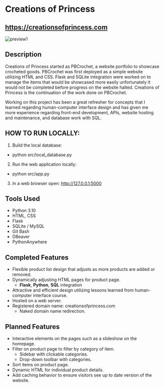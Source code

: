 # Creations of Princess

## https://creationsofprincess.com

![preview1](https://github.com/user-attachments/assets/4c870391-4070-45b8-8b5d-451ea88464f2)

## Description
Creations of Princess started as PBCrochet, a website portfolio to showcase crocheted goods.  PBCrochet was first deployed as a simple website utilizing HTML and CSS.  Flask and SQLite integration were worked on to manage the items that would be showcased more easily unfortunately it would not be completed before progress on the website halted.  Creations of Princess is the continuation of the work done on PBCrochet.

Working on this project has been a great refresher for concepts that I learned regarding human-computer interface design and has given me more experience regarding front-end development, APIs, website hosting and maintenance, and database work with SQL.

## HOW TO RUN LOCALLY:
1. Build the local database:
  - python src/local_database.py
2. Run the web application locally:
  - python src/app.py
3. In a web browser open: http://127.0.0.1:5000

## Tools Used
* Python 3.10
* HTML, CSS
* Flask
* SQLite / MySQL
* Git Bash
* DBeaver
* PythonAnywhere

## Completed Features
* Flexible product list design that adjusts as more products are added or removed.
* Dynamically adjusting HTML pages for product page.
  * **Flask**, **Python**, **SQL** integration
* Attractive and efficient design utilizing lessons learned from human-computer interface course.
* Hosted on a web server.
* Registered domain name: creationsofprincess.com
  * Naked domain name redirection.

## Planned Features
* Interactive elements on the pages such as a slideshow on the homepage.
* Filter on product page to filter by category of item.
  * Sidebar with clickable categories.
  * Drop-down toolbar with categories.
* Sort items on product page.
* Dynamic HTML for individual product details.
* Add caching behavior to ensure visitors see up to date version of the website.
